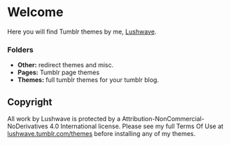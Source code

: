 # Welcome
Here you will find Tumblr themes by me, [Lushwave](https://lushwave.tumblr.com/).

### Folders
- **Other:** redirect themes and misc.
- **Pages:** Tumblr page themes
- **Themes:** full tumblr themes for your tumblr blog.

## Copyright
All work by Lushwave is protected by a Attribution-NonCommercial-NoDerivatives 4.0 International license. Please see my full Terms Of Use at [lushwave.tumblr.com/themes](https://lushwave.tumblr.com/themes) before installing any of my themes.
